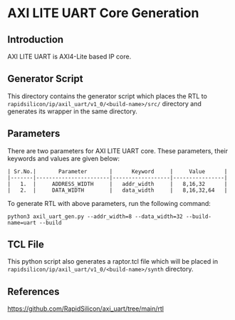 # AXI LITE UART Core Generation 

## Introduction
AXI LITE UART is AXI4-Lite based IP core.

## Generator Script

This directory contains the generator script which places the RTL to `rapidsilicon/ip/axil_uart/v1_0/<build-name>/src/` directory and generates its wrapper in the same directory. 
    
## Parameters
There are two parameters for AXI LITE UART core. These parameters, their keywords and values are given below:

    | Sr.No.|       Parameter       |      Keyword     |     Value      |
    |-------|-----------------------|------------------|----------------|
    |   1.  |     ADDRESS_WIDTH     |   addr_width     |   8,16,32      |
    |   2.  |     DATA_WIDTH        |   data_width     |   8,16,32,64   |  


To generate RTL with above parameters, run the following command:
```
python3 axil_uart_gen.py --addr_width=8 --data_width=32 --build-name=uart --build
```

## TCL File

This python script also generates a raptor.tcl file which will be placed in `rapidsilicon/ip/axil_uart/v1_0/<build-name>/synth` directory.


## References

https://github.com/RapidSilicon/axi_uart/tree/main/rtl
